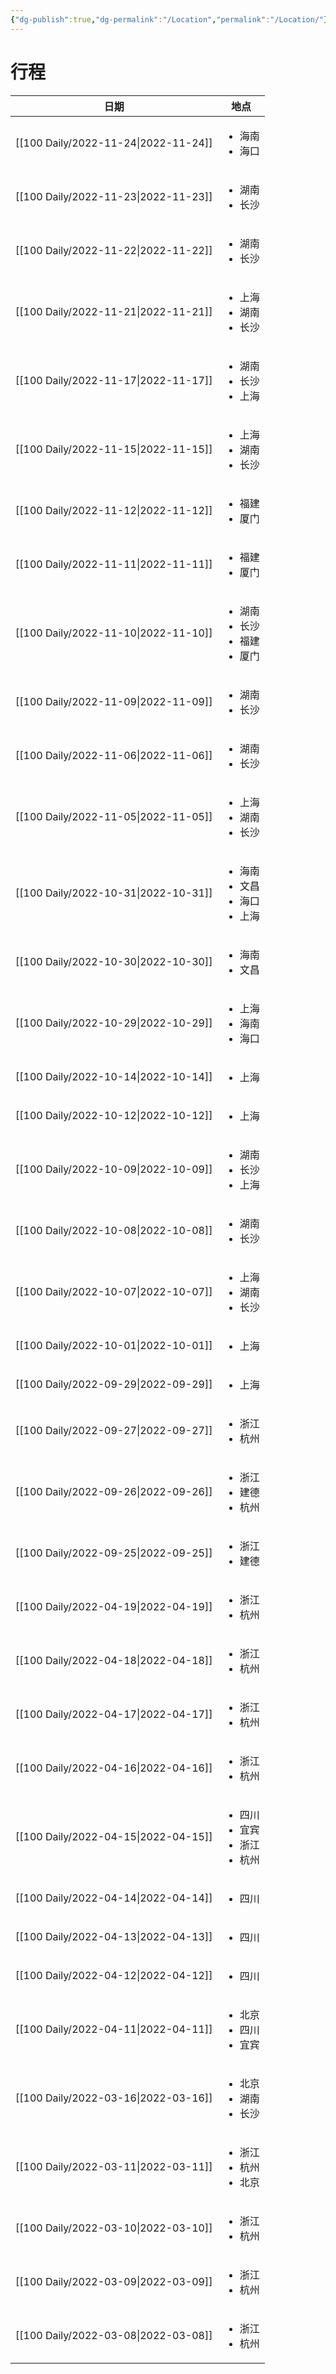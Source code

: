 ```yaml
---
{"dg-publish":true,"dg-permalink":"/Location","permalink":"/Location/"}
---
```


# 行程

| 日期                                      | 地点                                                    |
| --------------------------------------- | ----------------------------------------------------- |
| [[100 Daily/2022-11-24\|2022-11-24]] | <ul><li>海南</li><li>海口</li></ul>                       |
| [[100 Daily/2022-11-23\|2022-11-23]] | <ul><li>湖南</li><li>长沙</li></ul>                       |
| [[100 Daily/2022-11-22\|2022-11-22]] | <ul><li>湖南</li><li>长沙</li></ul>                       |
| [[100 Daily/2022-11-21\|2022-11-21]] | <ul><li>上海</li><li>湖南</li><li>长沙</li></ul>            |
| [[100 Daily/2022-11-17\|2022-11-17]] | <ul><li>湖南</li><li>长沙</li><li>上海</li></ul>            |
| [[100 Daily/2022-11-15\|2022-11-15]] | <ul><li>上海</li><li>湖南</li><li>长沙</li></ul>            |
| [[100 Daily/2022-11-12\|2022-11-12]] | <ul><li>福建</li><li>厦门</li></ul>                       |
| [[100 Daily/2022-11-11\|2022-11-11]] | <ul><li>福建</li><li>厦门</li></ul>                       |
| [[100 Daily/2022-11-10\|2022-11-10]] | <ul><li>湖南</li><li>长沙</li><li>福建</li><li>厦门</li></ul> |
| [[100 Daily/2022-11-09\|2022-11-09]] | <ul><li>湖南</li><li>长沙</li></ul>                       |
| [[100 Daily/2022-11-06\|2022-11-06]] | <ul><li>湖南</li><li>长沙</li></ul>                       |
| [[100 Daily/2022-11-05\|2022-11-05]] | <ul><li>上海</li><li>湖南</li><li>长沙</li></ul>            |
| [[100 Daily/2022-10-31\|2022-10-31]] | <ul><li>海南</li><li>文昌</li><li>海口</li><li>上海</li></ul> |
| [[100 Daily/2022-10-30\|2022-10-30]] | <ul><li>海南</li><li>文昌</li></ul>                       |
| [[100 Daily/2022-10-29\|2022-10-29]] | <ul><li>上海</li><li>海南</li><li>海口</li></ul>            |
| [[100 Daily/2022-10-14\|2022-10-14]] | <ul><li>上海</li></ul>                                  |
| [[100 Daily/2022-10-12\|2022-10-12]] | <ul><li>上海</li></ul>                                  |
| [[100 Daily/2022-10-09\|2022-10-09]] | <ul><li>湖南</li><li>长沙</li><li>上海</li></ul>            |
| [[100 Daily/2022-10-08\|2022-10-08]] | <ul><li>湖南</li><li>长沙</li></ul>                       |
| [[100 Daily/2022-10-07\|2022-10-07]] | <ul><li>上海</li><li>湖南</li><li>长沙</li></ul>            |
| [[100 Daily/2022-10-01\|2022-10-01]] | <ul><li>上海</li></ul>                                  |
| [[100 Daily/2022-09-29\|2022-09-29]] | <ul><li>上海</li></ul>                                  |
| [[100 Daily/2022-09-27\|2022-09-27]] | <ul><li>浙江</li><li>杭州</li></ul>                       |
| [[100 Daily/2022-09-26\|2022-09-26]] | <ul><li>浙江</li><li>建德</li><li>杭州</li></ul>            |
| [[100 Daily/2022-09-25\|2022-09-25]] | <ul><li>浙江</li><li>建德</li></ul>                       |
| [[100 Daily/2022-04-19\|2022-04-19]] | <ul><li>浙江</li><li>杭州</li></ul>                       |
| [[100 Daily/2022-04-18\|2022-04-18]] | <ul><li>浙江</li><li>杭州</li></ul>                       |
| [[100 Daily/2022-04-17\|2022-04-17]] | <ul><li>浙江</li><li>杭州</li></ul>                       |
| [[100 Daily/2022-04-16\|2022-04-16]] | <ul><li>浙江</li><li>杭州</li></ul>                       |
| [[100 Daily/2022-04-15\|2022-04-15]] | <ul><li>四川</li><li>宜宾</li><li>浙江</li><li>杭州</li></ul> |
| [[100 Daily/2022-04-14\|2022-04-14]] | <ul><li>四川</li></ul>                                  |
| [[100 Daily/2022-04-13\|2022-04-13]] | <ul><li>四川</li></ul>                                  |
| [[100 Daily/2022-04-12\|2022-04-12]] | <ul><li>四川</li></ul>                                  |
| [[100 Daily/2022-04-11\|2022-04-11]] | <ul><li>北京</li><li>四川</li><li>宜宾</li></ul>            |
| [[100 Daily/2022-03-16\|2022-03-16]] | <ul><li>北京</li><li>湖南</li><li>长沙</li></ul>            |
| [[100 Daily/2022-03-11\|2022-03-11]] | <ul><li>浙江</li><li>杭州</li><li>北京</li></ul>            |
| [[100 Daily/2022-03-10\|2022-03-10]] | <ul><li>浙江</li><li>杭州</li></ul>                       |
| [[100 Daily/2022-03-09\|2022-03-09]] | <ul><li>浙江</li><li>杭州</li></ul>                       |
| [[100 Daily/2022-03-08\|2022-03-08]] | <ul><li>浙江</li><li>杭州</li></ul>                       |

